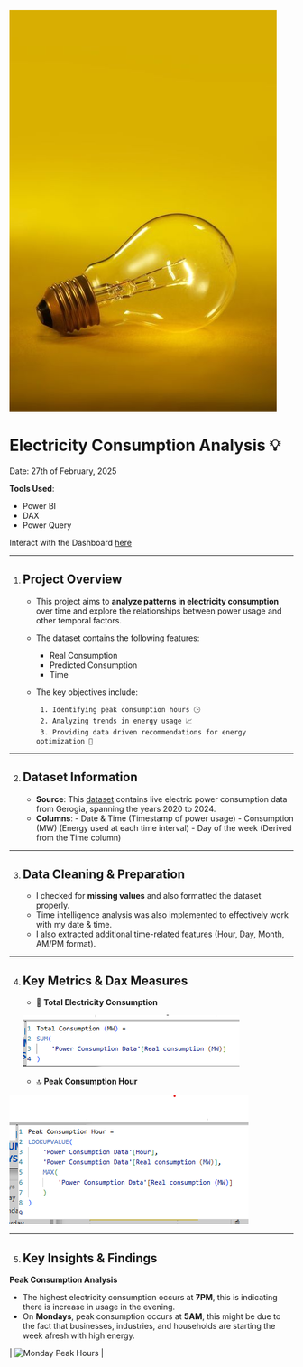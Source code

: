 ![](https://github.com/oluwagbemiga01/Electricity-Consumption/blob/main/Image/lightbulb.jpeg)

# Electricity Consumption Analysis 💡
Date: 27th of February, 2025

**Tools Used**:
- Power BI
- DAX 
- Power Query
  
Interact with the Dashboard [here](https://app.powerbi.com/groups/me/reports/b531e69b-6910-4c0a-b089-fab77ca8507a/4a5a1197b06b70a789ad?experience=power-bi)

---
1. ## Project Overview
   - This project aims to **analyze patterns in electricity consumption** over time and explore the relationships between power usage and other temporal factors.
   - The dataset contains the following features:
        - Real Consumption
        - Predicted Consumption
        - Time
 
   - The key objectives include:
     
          1. Identifying peak consumption hours 🕒  
          2. Analyzing trends in energy usage 📈
          3. Providing data driven recommendations for energy optimization 🧰

---
2. ## Dataset Information
   - **Source**: This [dataset](https://www.kaggle.com/datasets/qubdidata/electric-power-consumption?select=Power+Consumption+Data.csv) contains live electric power consumption data from Gerogia, spanning the years 2020 to 2024.
   - **Columns**:
         - Date & Time (Timestamp of power usage)
         - Consumption (MW) (Energy used at each time interval)
         - Day of the week (Derived from the Time column) 

  ---

  3. ## Data Cleaning & Preparation
      - I checked for **missing values** and also formatted the dataset properly.
      - Time intelligence analysis was also implemented to effectively work with my date & time.
      - I also extracted additional time-related features (Hour, Day, Month, AM/PM format).
    
  ---
  4. ## Key Metrics & Dax Measures
       - 📌 **Total Electricity Consumption**

     ![](https://github.com/oluwagbemiga01/Electricity-Consumption/blob/main/Image/total%20consumption.png)
     
     - 🔝 **Peak Consumption Hour**
     
![](https://github.com/oluwagbemiga01/Electricity-Consumption/blob/main/Image/peak%20consumption%20hour.png)

---

5. ## Key Insights & Findings

  **Peak Consumption Analysis**
  - The highest electricity consumption occurs at **7PM**, this is indicating there is increase in usage in the evening.
  - On **Mondays**, peak consumption occurs at **5AM**, this might be due to the fact that businesses, industries, and households are starting the week afresh with high energy. 

|  ![Monday Peak Hours](https://github.com/oluwagbemiga01/Electricity-Consumption-Report/blob/main/Image/Mondays%20Peak%20Hour.png)  |
